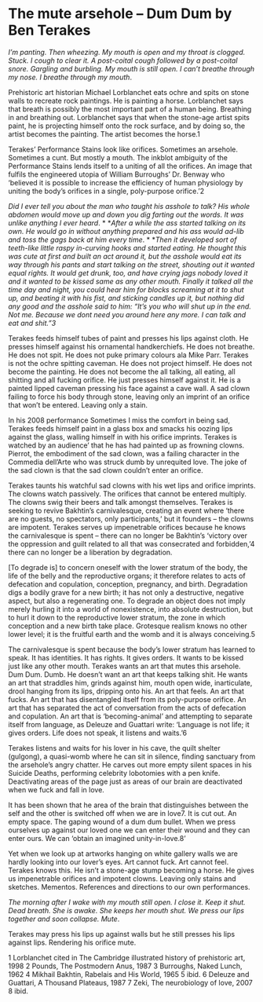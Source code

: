 # The mute arsehole – Dum Dum by Ben Terakes

*I’m panting. Then wheezing. My mouth is open and my throat is clogged. Stuck. I cough to clear it. A post-coital cough followed by a post-coital snore. Gargling and burbling. My mouth is still open. I can’t breathe through my nose. I breathe through my mouth*.

Prehistoric art historian Michael Lorblanchet eats ochre and spits on stone walls to recreate rock paintings. He is painting a horse. Lorblanchet says that breath is possibly the most important part of a human being. Breathing in and breathing out. Lorblanchet says that when the stone-age artist spits paint, he is projecting himself onto the rock surface, and by doing so, the artist becomes the painting. The artist becomes the horse.1

Terakes’ Performance Stains look like orifices.  Sometimes an arsehole. Sometimes a cunt. But mostly a mouth. The inkblot ambiguity of the Performance Stains lends itself to a uniting of all the orifices. An image that fulfils the engineered utopia of William Burroughs’ Dr. Benway who ‘believed it is possible to increase the efficiency of human physiology by uniting the body’s orifices in a single, poly-purpose orifice.’2

*Did I ever tell you about the man who taught his asshole to talk? His whole abdomen would move up and down you dig farting out the words. It was unlike anything I ever heard*.
*
**After a while the ass started talking on its own. He would go in without anything prepared and his ass would ad-lib and toss the gags back at him every time*.
*
**Then it developed sort of teeth-like little raspy in-curving hooks and started eating. He thought this was cute at first and built an act around it, but the asshole would eat its way through his pants and start talking on the street, shouting out it wanted equal rights. It would get drunk, too, and have crying jags nobody loved it and it wanted to be kissed same as any other mouth. Finally it talked all the time day and night, you could hear him for blocks screaming at it to shut up, and beating it with his fist, and sticking candles up it, but nothing did any good and the asshole said to him: “It’s you who will shut up in the end. Not me. Because we dont need you around here any more. I can talk and eat and shit.”3*

Terakes feeds himself tubes of paint and presses his lips against cloth. He presses himself against his ornamental handkerchiefs. He does not breathe. He does not spit. He does not puke primary colours ala Mike Parr. Terakes is not the ochre spitting caveman. He does not project himself.  He does not become the painting. He does not become the all talking, all eating, all shitting and all fucking orifice. He just presses himself against it. He is a painted lipped caveman pressing his face against a cave wall. A sad clown failing to force his body through stone, leaving only an imprint of an orifice that won’t be entered. Leaving only a stain.

In his 2008 performance Sometimes I miss the comfort in being sad, Terakes feeds himself paint in a glass box and smacks his oozing lips against the glass, walling himself in with his orifice imprints. Terakes is watched by an audience’ that he has had painted up as frowning clowns. Pierrot, the embodiment of the sad clown, was a failing character in the Commedia dell’Arte who was struck dumb by unrequited love. The joke of the sad clown is that the sad clown couldn’t enter an orifice.

Terakes taunts his watchful sad clowns with his wet lips and orifice imprints. The clowns watch passively. The orifices that cannot be entered multiply. The clowns swig their beers and talk amongst themselves. Terakes is seeking to revive Bakhtin’s carnivalesque, creating an event where ‘there are no guests, no spectators, only participants,’ but it founders – the clowns are impotent. Terakes serves up impenetrable orifices because he knows the carnivalesque is spent – there can no longer be Bakhtin’s ‘victory over the oppression and guilt related to all that was consecrated and forbidden,’4 there can no longer be a liberation by degradation.

[To degrade is] to concern oneself with the lower stratum of the body, the life of the belly and the reproductive organs; it therefore relates to acts of defecation and copulation, conception, pregnancy, and birth. Degradation digs a bodily grave for a new birth; it has not only a destructive, negative aspect, but also a regenerating one. To degrade an object does not imply merely hurling it into a world of nonexistence, into absolute destruction, but to hurl it down to the reproductive lower stratum, the zone in which conception and a new birth take place. Grotesque realism knows no other lower level; it is the fruitful earth and the womb and it is always conceiving.5

The carnivalesque is spent because the body’s lower stratum has learned to speak. It has identities. It has rights. It gives orders. It wants to be kissed just like any other mouth. Terakes wants an art that mutes this arsehole. Dum Dum. Dumb. He doesn’t want an art that keeps talking shit. He wants an art that straddles him, grinds against him, mouth open wide, inarticulate, drool hanging from its lips, dripping onto his. An art that feels. An art that fucks. An art that has disentangled itself from its poly-purpose orifice. An art that has separated the act of conversation from the acts of defecation and copulation. An art that is ‘becoming-animal’ and attempting to separate itself from language, as Deleuze and Guattari write: ‘Language is not life; it gives orders. Life does not speak, it listens and waits.’6

Terakes listens and waits for his lover in his cave, the quilt shelter (gulgong), a quasi-womb where he can sit in silence, finding sanctuary from the arsehole’s angry chatter. He carves out more empty silent spaces in his Suicide Deaths, performing celebrity lobotomies with a pen knife. Deactivating areas of the page just as areas of our brain are deactivated when we fuck and fall in love.

It has been shown that he area of the brain that distinguishes between the self and the other is switched off when we are in love7. It is cut out. An empty space. The gaping wound of a dum dum bullet. When we press ourselves up against our loved one we can enter their wound and they can enter ours. We can ‘obtain an imagined  unity-in-love.8’

Yet when we look up at artworks hanging on white gallery walls we are hardly looking into our lover’s eyes. Art cannot fuck. Art cannot feel. Terakes knows this. He isn’t a stone-age stump becoming a horse. He gives us impenetrable orifices and impotent clowns. Leaving only stains and sketches. Mementos. References and directions to our own performances.

*The morning after I wake with my mouth still open. I close it. Keep it shut. Dead breath. She is awake. She keeps her mouth shut. We press our lips together and soon collapse. Mute*.

Terakes may press his lips up against walls but he still presses his lips against lips. Rendering his orifice mute.

1 Lorblanchet cited in The Cambridge illustrated history of prehistoric art, 1998
2 Pounds, The Postmodern Anus, 1987
3 Burroughs, Naked Lunch, 1962
4 Mikhail Bakhtin, Rabelais and His World, 1965
5 ibid.
6 Deleuze and Guattari, A Thousand Plateaus, 1987
7 Zeki, The neurobiology of love, 2007
8 ibid.
